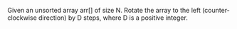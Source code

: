 Given an unsorted array arr[] of size N. Rotate the array to the left (counter-clockwise direction) by D steps, where D is a positive integer.

